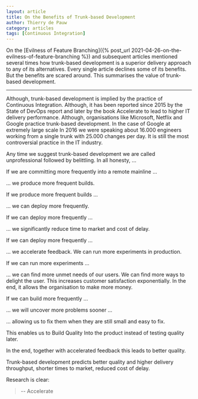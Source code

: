 ```yaml
---
layout: article
title: On the Benefits of Trunk-based Development
author: Thierry de Pauw
category: articles
tags: [Continuous Integration]
---
```


On the [Evilness of Feature Branching]({% post_url 2021-04-26-on-the-evilness-of-feature-branching %}) and subsequent articles mentioned several times how trunk-based development is a superior delivery approach to any of its alternatives. Every single article declines some of its benefits. But the benefits are scared around. This summarises the value of trunk-based development.

---

Although, trunk-based development is implied by the practice of Continuous Integration. Although, it has been reported since 2015 by the State of DevOps report and later by the book Accelerate to lead to higher IT delivery performance. Although, organisations like Microsoft, Netflix and Google practice trunk-based development. In the case of Google at extremely large scale In 2016 we were speaking about 16.000 engineers working from a single trunk with 25.000 changes per day. It is still the most controversial practice in the IT industry.

Any time we suggest trunk-based development we are called unprofessional followed by belittling. In all honesty, ...

If we are committing more frequently into a remote mainline ...

... we produce more frequent builds.

If we produce more frequent builds ...

... we can deploy more frequently.

If we can deploy more frequently ...

... we significantly reduce time to market and cost of delay.

If we can deploy more frequently ...

... we accelerate feedback. We can run more experiments in production.

If we can run more experiments ...

... we can find more unmet needs of our users. We can find more ways to delight the user. This increases customer satisfaction exponentially. In the end, it allows the organisation to make more money.

If we can build more frequently ...

... we will uncover more problems sooner ...

... allowing us to fix them when they are still small and easy to fix.

This enables us to Build Quality Into the product instead of testing quality later.

In the end, together with accelerated feedback this leads to better quality.

Trunk-based development predicts better quality and higher delivery throughput, shorter times to market, reduced cost of delay.


Research is clear:

> -- Accelerate
